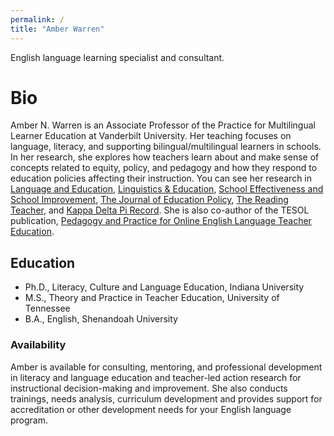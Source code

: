 ```yaml
---
permalink: /
title: "Amber Warren"
---
```


English language learning specialist and consultant.

# Bio

Amber N. Warren is an Associate Professor of the Practice for Multilingual Learner Education at Vanderbilt University. Her teaching focuses on language, literacy, and supporting bilingual/multilingual learners in schools. In her research, she explores how teachers learn about and make sense of concepts related to equity, policy, and pedagogy and how they respond to education policies affecting their instruction. You can see her research in [Language and Education](https://www.tandfonline.com/doi/abs/10.1080/09500782.2020.1801716), [Linguistics & Education](https://www.sciencedirect.com/science/article/pii/S0898589820300504?casa_token=mTFg2Bbm_o0AAAAA:41j8IVlU8pI31kNRTY2FbXDPCeOC0GoLvZFMib7F9WLMPG_it9NmQ0sGHX3QYzcav7i7iSWxJQ), [School Effectiveness and School Improvement](https://www.tandfonline.com/doi/full/10.1080/09243453.2019.1619185?casa_token=50hCaqTaLEkAAAAA%3A_0EjtIMvi7M6XzZY_pGiRC1qk8YFrFy1pkGeFQkswHZJKbMdJ3vV0pwPL7KokAttIqfuScRvA2aJ2g), [The Journal of Education Policy](https://www.tandfonline.com/doi/abs/10.1080/02680939.2017.1390164), [The Reading Teacher](https://ila.onlinelibrary.wiley.com/doi/abs/10.1002/trtr.2043), and [Kappa Delta Pi Record](https://www.tandfonline.com/doi/abs/10.1080/00228958.2019.1580989). She is also co-author of the TESOL publication, [Pedagogy and Practice for Online English Language Teacher Education](https://bookstore.tesol.org/pedagogy---practice-for-online-english-language-teacher-education-products-9781942799139.php).

## Education

- Ph.D., Literacy, Culture and Language Education, Indiana University
- M.S., Theory and Practice in Teacher Education, University of Tennessee
- B.A., English, Shenandoah University

### Availability

Amber is available for consulting, mentoring, and professional development in literacy and language education and teacher-led action research for instructional decision-making and improvement. She also conducts trainings, needs analysis, curriculum development and provides support for accreditation or other development needs for your English language program.

